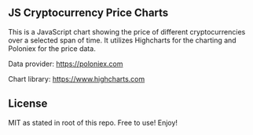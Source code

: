 ## JS Cryptocurrency Price Charts

This is a JavaScript chart showing the price of different cryptocurrencies over a selected span of time. It utilizes Highcharts for the charting and Poloniex for the price data.

Data provider: https://poloniex.com

Chart library: https://www.highcharts.com

## License
MIT as stated in root of this repo. Free to use! Enjoy!
